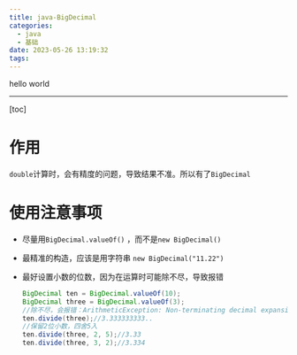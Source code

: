 ```yaml
---
title: java-BigDecimal
categories:
  - java
  - 基础
date: 2023-05-26 13:19:32
tags:
---
```


hello world

---

[toc]

# 作用

`double`计算时，会有精度的问题，导致结果不准。所以有了`BigDecimal`

# 使用注意事项

- 尽量用`BigDecimal.valueOf()` ，而不是`new BigDecimal()` 

- 最精准的构造，应该是用字符串 `new BigDecimal("11.22")`

- 最好设置小数的位数，因为在运算时可能除不尽，导致报错

  ```java
  BigDecimal ten = BigDecimal.valueOf(10);
  BigDecimal three = BigDecimal.valueOf(3);
  //除不尽，会报错：ArithmeticException: Non-terminating decimal expansion
  ten.divide(three);//3.333333333..
  //保留2位小数，四舍5入
  ten.divide(three, 2, 5);//3.33
  ten.divide(three, 3, 2);//3.334
  ```

  